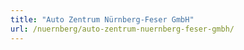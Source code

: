 ```yaml
---
title: "Auto Zentrum Nürnberg-Feser GmbH"
url: /nuernberg/auto-zentrum-nuernberg-feser-gmbh/
---
```

